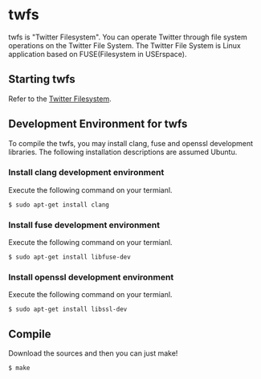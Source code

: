 # twfs
twfs is "Twitter Filesystem".
You can operate Twitter through file system operations on the Twitter File System.
The Twitter File System is Linux application based on FUSE(Filesystem in USErspace).

## Starting twfs
Refer to the [Twitter Filesystem](http://softwaretechnique.jp/DownLoad/twfs_en.html).

## Development Environment for twfs
To compile the twfs, you may install clang, fuse and openssl development libraries.
The following installation descriptions are assumed Ubuntu.

### Install clang development environment
Execute the following command on your termianl.

`$ sudo apt-get install clang`

### Install fuse development environment
Execute the following command on your termianl.

`$ sudo apt-get install libfuse-dev`

### Install openssl development environment
Execute the following command on your termianl.

`$ sudo apt-get install libssl-dev`

## Compile
Download the sources and then you can just make!

`$ make`
